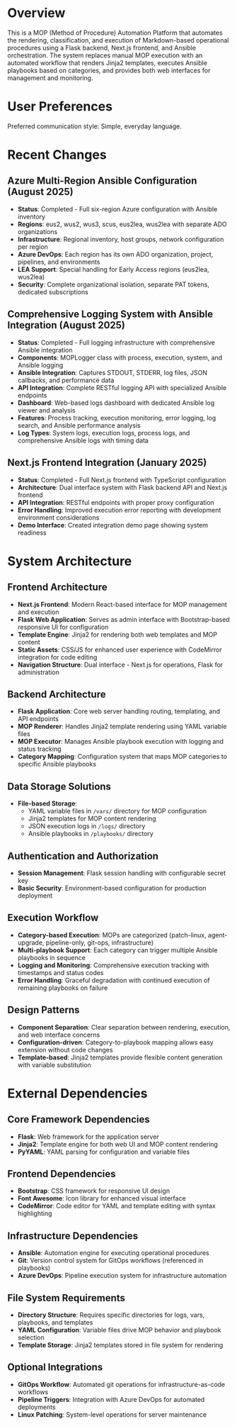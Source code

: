# Overview

This is a MOP (Method of Procedure) Automation Platform that automates the rendering, classification, and execution of Markdown-based operational procedures using a Flask backend, Next.js frontend, and Ansible orchestration. The system replaces manual MOP execution with an automated workflow that renders Jinja2 templates, executes Ansible playbooks based on categories, and provides both web interfaces for management and monitoring.

# User Preferences

Preferred communication style: Simple, everyday language.

# Recent Changes

## Azure Multi-Region Ansible Configuration (August 2025)
- **Status**: Completed - Full six-region Azure configuration with Ansible inventory
- **Regions**: eus2, wus2, wus3, scus, eus2lea, wus2lea with separate ADO organizations
- **Infrastructure**: Regional inventory, host groups, network configuration per region
- **Azure DevOps**: Each region has its own ADO organization, project, pipelines, and environments
- **LEA Support**: Special handling for Early Access regions (eus2lea, wus2lea)
- **Security**: Complete organizational isolation, separate PAT tokens, dedicated subscriptions

## Comprehensive Logging System with Ansible Integration (August 2025)
- **Status**: Completed - Full logging infrastructure with comprehensive Ansible integration
- **Components**: MOPLogger class with process, execution, system, and Ansible logging
- **Ansible Integration**: Captures STDOUT, STDERR, log files, JSON callbacks, and performance data
- **API Integration**: Complete RESTful logging API with specialized Ansible endpoints
- **Dashboard**: Web-based logs dashboard with dedicated Ansible log viewer and analysis
- **Features**: Process tracking, execution monitoring, error logging, log search, and Ansible performance analysis
- **Log Types**: System logs, execution logs, process logs, and comprehensive Ansible logs with timing data

## Next.js Frontend Integration (January 2025)
- **Status**: Completed - Full Next.js frontend with TypeScript configuration
- **Architecture**: Dual interface system with Flask backend API and Next.js frontend
- **API Integration**: RESTful endpoints with proper proxy configuration
- **Error Handling**: Improved execution error reporting with development environment considerations
- **Demo Interface**: Created integration demo page showing system readiness

# System Architecture

## Frontend Architecture
- **Next.js Frontend**: Modern React-based interface for MOP management and execution
- **Flask Web Application**: Serves as admin interface with Bootstrap-based responsive UI for configuration
- **Template Engine**: Jinja2 for rendering both web templates and MOP content
- **Static Assets**: CSS/JS for enhanced user experience with CodeMirror integration for code editing
- **Navigation Structure**: Dual interface - Next.js for operations, Flask for administration

## Backend Architecture
- **Flask Application**: Core web server handling routing, templating, and API endpoints
- **MOP Renderer**: Handles Jinja2 template rendering using YAML variable files
- **MOP Executor**: Manages Ansible playbook execution with logging and status tracking
- **Category Mapping**: Configuration system that maps MOP categories to specific Ansible playbooks

## Data Storage Solutions
- **File-based Storage**: 
  - YAML variable files in `/vars/` directory for MOP configuration
  - Jinja2 templates for MOP content rendering
  - JSON execution logs in `/logs/` directory
  - Ansible playbooks in `/playbooks/` directory

## Authentication and Authorization
- **Session Management**: Flask session handling with configurable secret key
- **Basic Security**: Environment-based configuration for production deployment

## Execution Workflow
- **Category-based Execution**: MOPs are categorized (patch-linux, agent-upgrade, pipeline-only, git-ops, infrastructure)
- **Multi-playbook Support**: Each category can trigger multiple Ansible playbooks in sequence
- **Logging and Monitoring**: Comprehensive execution tracking with timestamps and status codes
- **Error Handling**: Graceful degradation with continued execution of remaining playbooks on failure

## Design Patterns
- **Component Separation**: Clear separation between rendering, execution, and web interface concerns
- **Configuration-driven**: Category-to-playbook mapping allows easy extension without code changes
- **Template-based**: Jinja2 templates provide flexible content generation with variable substitution

# External Dependencies

## Core Framework Dependencies
- **Flask**: Web framework for the application server
- **Jinja2**: Template engine for both web UI and MOP content rendering
- **PyYAML**: YAML parsing for configuration and variable files

## Frontend Dependencies
- **Bootstrap**: CSS framework for responsive UI design
- **Font Awesome**: Icon library for enhanced visual interface
- **CodeMirror**: Code editor for YAML and template editing with syntax highlighting

## Infrastructure Dependencies
- **Ansible**: Automation engine for executing operational procedures
- **Git**: Version control system for GitOps workflows (referenced in playbooks)
- **Azure DevOps**: Pipeline execution system for infrastructure automation

## File System Requirements
- **Directory Structure**: Requires specific directories for logs, vars, playbooks, and templates
- **YAML Configuration**: Variable files drive MOP behavior and playbook selection
- **Template Storage**: Jinja2 templates stored in file system for rendering

## Optional Integrations
- **GitOps Workflow**: Automated git operations for infrastructure-as-code workflows
- **Pipeline Triggers**: Integration with Azure DevOps for automated deployments
- **Linux Patching**: System-level operations for server maintenance